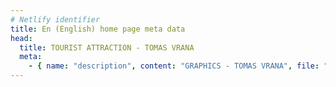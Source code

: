 ```yaml
---
# Netlify identifier
title: En (English) home page meta data
head:
  title: TOURIST ATTRACTION - TOMAS VRANA
  meta:
    - { name: "description", content: "GRAPHICS - TOMAS VRANA", file: "" }
---
```

